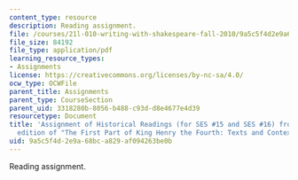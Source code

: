 ```yaml
---
content_type: resource
description: Reading assignment.
file: /courses/21l-010-writing-with-shakespeare-fall-2010/9a5c5f4d2e9a68bca829af094263be0b_MIT21L_010F10_assn04.pdf
file_size: 84192
file_type: application/pdf
learning_resource_types:
- Assignments
license: https://creativecommons.org/licenses/by-nc-sa/4.0/
ocw_type: OCWFile
parent_title: Assignments
parent_type: CourseSection
parent_uid: 3318280b-8056-b488-c93d-d8e4677e4d39
resourcetype: Document
title: 'Assignment of Historical Readings (for SES #15 and SES #16) from the Bedford
  edition of "The First Part of King Henry the Fourth: Texts and Contexts"'
uid: 9a5c5f4d-2e9a-68bc-a829-af094263be0b
---
```

Reading assignment.